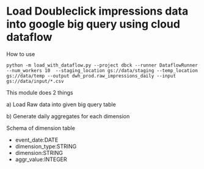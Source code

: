# Load Doubleclick impressions data into google big query using cloud dataflow

How to use
```terminal
python -m load_with_dataflow.py --project dbck --runner DataflowRunner --num_workers 10  --staging_location gs://data/staging --temp_location gs://data/temp --output dwh_prod.raw_impressions_daily --input gs://data/input/*.csv
```

This module does 2 things

a) Load Raw data into given big query table

b) Generate daily aggregates for each dimension


Schema of dimension table

-   event_date:DATE
-   dimension_type:STRING
-   dimension:STRING
-   aggr_value:INTEGER










